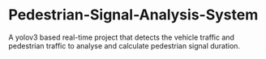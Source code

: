 # Pedestrian-Signal-Analysis-System
A yolov3 based real-time project that detects the vehicle traffic and pedestrian traffic to analyse and calculate pedestrian signal duration.
